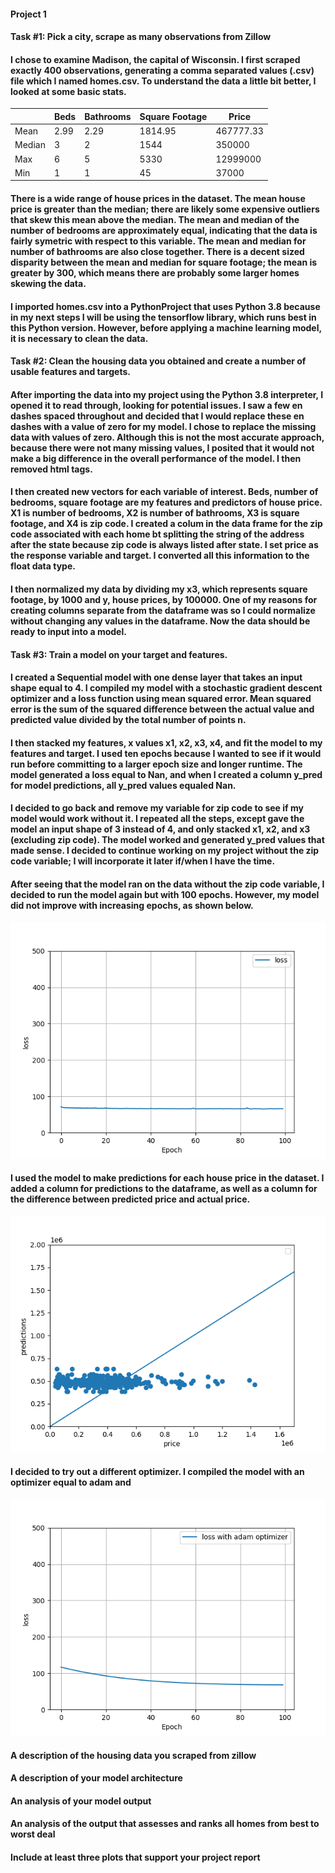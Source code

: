 #### Project 1
#### **Task #1: Pick a city, scrape as many observations from Zillow**
#### I chose to examine **Madison**, the capital of Wisconsin. I first scraped exactly **400 observations**, generating a comma separated values (.csv) file which I named homes.csv. To understand the data a little bit better, I looked at some basic stats.

| | Beds | Bathrooms | Square Footage | Price |
| ---- | ---- | ---- | ---- | ---- |
| Mean | 2.99 | 2.29 | 1814.95 | 467777.33 |
| Median | 3 | 2 | 1544 | 350000 | 
| Max | 6 | 5 | 5330 | 12999000 | 
| Min | 1 | 1 | 45 | 37000 |

#### There is a wide range of house prices in the dataset. The mean house price is greater than the median; there are likely some expensive outliers that skew this mean above the median. The mean and median of the number of bedrooms are approximately equal, indicating that the data is fairly symetric with respect to this variable. The mean and median for number of bathrooms are also close together. There is a decent sized disparity between the mean and median for square footage; the mean is greater by 300, which means there are probably some larger homes skewing the data. 
#### I imported homes.csv into a PythonProject that uses Python 3.8 because in my next steps I will be using the tensorflow library, which runs best in this Python version. However, before applying a machine learning model, it is necessary to clean the data.

#### **Task #2: Clean the housing data you obtained and create a number of usable features and targets.**
#### After importing the data into my project using the Python 3.8 interpreter, I opened it to read through, looking for potential issues. I saw a few en dashes spaced throughout and decided that I would replace these en dashes with a value of zero for my model. I chose to replace the missing data with values of zero. Although this is not the most accurate approach, because there were not many missing values, I posited that it would not make a big difference in the overall performance of the model. I then removed html tags.
#### I then created new vectors for each variable of interest. Beds, number of bedrooms, square footage are my features and predictors of house price. X1 is number of bedrooms, X2 is number of bathrooms, X3 is square footage, and X4 is zip code. I created a colum in the data frame for the zip code associated with each home bt splitting the string of the address after the state because zip code is always listed after state. I set price as the response variable and target. I converted all this information to the float data type. 
#### I then normalized my data by dividing my x3, which represents square footage, by 1000 and y, house prices, by 100000. One of my reasons for creating columns separate from the dataframe was so I could normalize without changing any values in the dataframe. Now the data should be ready to input into a model.

#### **Task #3: Train a model on your target and features.**
#### I created a Sequential model with one dense layer that takes an input shape equal to 4. I compiled my model with a stochastic gradient descent optimizer and a loss function using mean squared error. Mean squared error is the sum of the squared difference between the actual value and predicted value divided by the total number of points n. 
#### I then stacked my features, x values x1, x2, x3, x4, and fit the model to my features and target. I used ten epochs because I wanted to see if it would run before committing to a larger epoch size and longer runtime. The model generated a loss equal to Nan, and when I created a column y_pred for model predictions, all y_pred values equaled Nan. 
#### I decided to go back and remove my variable for zip code to see if my model would work without it. I repeated all the steps, except gave the model an input shape of 3 instead of 4, and only stacked x1, x2, and x3 (excluding zip code). The model worked and generated y_pred values that made sense. I decided to continue working on my project without the zip code variable; I will incorporate it later if/when I have the time.  
#### After seeing that the model ran on the data without the zip code variable, I decided to run the model again but with 100 epochs. However, my model did not improve with increasing epochs, as shown below.

![plot](project1_fig1.png)

#### I used the model to make predictions for each house price in the dataset. I added a column for predictions to the dataframe, as well as a column for the difference between predicted price and actual price. 

![plot](project1_fig2.png)

#### I decided to try out a different optimizer. I compiled the model with an optimizer equal to adam and 

![plot](project1_fig3.png)

#### A description of the housing data you scraped from zillow
#### A description of your model architecture
#### An analysis of your model output
#### An analysis of the output that assesses and ranks all homes from best to worst deal
#### Include at least three plots that support your project report
